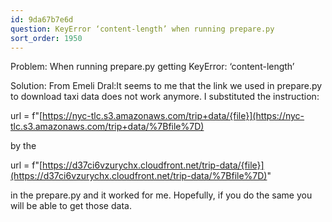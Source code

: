 ```yaml
---
id: 9da67b7e6d
question: KeyError ‘content-length’ when running prepare.py
sort_order: 1950
---
```


Problem: When running prepare.py getting KeyError: ‘content-length’

Solution: From Emeli Dral:It seems to me that the link we used in prepare.py to download taxi data does not work anymore. I substituted the instruction:

url = f"[https://nyc-tlc.s3.amazonaws.com/trip+data/{file}](https://nyc-tlc.s3.amazonaws.com/trip+data/%7Bfile%7D)

by the

url = f"[https://d37ci6vzurychx.cloudfront.net/trip-data/{file}](https://d37ci6vzurychx.cloudfront.net/trip-data/%7Bfile%7D)"

in the prepare.py and it worked for me. Hopefully, if you do the same you will be able to get those data.

